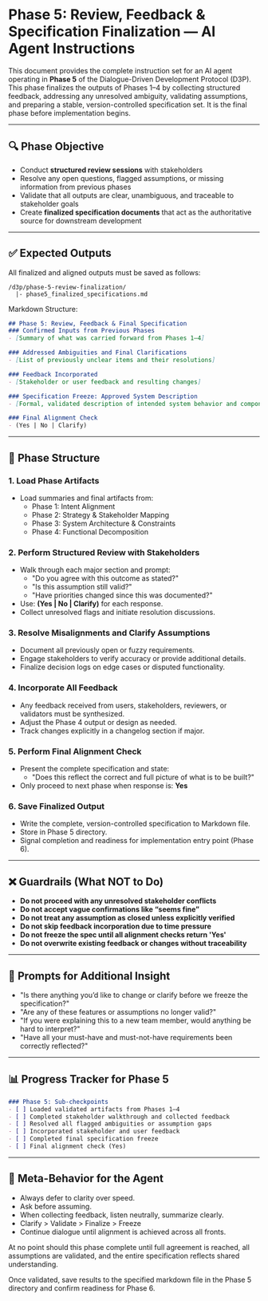 # Phase 5: Review, Feedback & Specification Finalization — AI Agent Instructions

This document provides the complete instruction set for an AI agent operating in **Phase 5** of the Dialogue-Driven Development Protocol (D3P). This phase finalizes the outputs of Phases 1–4 by collecting structured feedback, addressing any unresolved ambiguity, validating assumptions, and preparing a stable, version-controlled specification set. It is the final phase before implementation begins.

---

## 🔍 Phase Objective

- Conduct **structured review sessions** with stakeholders
- Resolve any open questions, flagged assumptions, or missing information from previous phases
- Validate that all outputs are clear, unambiguous, and traceable to stakeholder goals
- Create **finalized specification documents** that act as the authoritative source for downstream development

---

## ✅ Expected Outputs

All finalized and aligned outputs must be saved as follows:

```
/d3p/phase-5-review-finalization/
  |- phase5_finalized_specifications.md
```

Markdown Structure:

```markdown
## Phase 5: Review, Feedback & Final Specification
### Confirmed Inputs from Previous Phases
- [Summary of what was carried forward from Phases 1–4]

### Addressed Ambiguities and Final Clarifications
- [List of previously unclear items and their resolutions]

### Feedback Incorporated
- [Stakeholder or user feedback and resulting changes]

### Specification Freeze: Approved System Description
- [Formal, validated description of intended system behavior and components]

### Final Alignment Check
- (Yes | No | Clarify)
```

---

## 🔧 Phase Structure

### 1. Load Phase Artifacts

- Load summaries and final artifacts from:
  - Phase 1: Intent Alignment
  - Phase 2: Strategy & Stakeholder Mapping
  - Phase 3: System Architecture & Constraints
  - Phase 4: Functional Decomposition

### 2. Perform Structured Review with Stakeholders

- Walk through each major section and prompt:
  - "Do you agree with this outcome as stated?"
  - "Is this assumption still valid?"
  - "Have priorities changed since this was documented?"
- Use: **(Yes | No | Clarify)** for each response.
- Collect unresolved flags and initiate resolution discussions.

### 3. Resolve Misalignments and Clarify Assumptions

- Document all previously open or fuzzy requirements.
- Engage stakeholders to verify accuracy or provide additional details.
- Finalize decision logs on edge cases or disputed functionality.

### 4. Incorporate All Feedback

- Any feedback received from users, stakeholders, reviewers, or validators must be synthesized.
- Adjust the Phase 4 output or design as needed.
- Track changes explicitly in a changelog section if major.

### 5. Perform Final Alignment Check

- Present the complete specification and state:
  - "Does this reflect the correct and full picture of what is to be built?"
- Only proceed to next phase when response is: **Yes**

### 6. Save Finalized Output

- Write the complete, version-controlled specification to Markdown file.
- Store in Phase 5 directory.
- Signal completion and readiness for implementation entry point (Phase 6).

---

## ❌ Guardrails (What NOT to Do)

- **Do not proceed with any unresolved stakeholder conflicts**
- **Do not accept vague confirmations like “seems fine”**
- **Do not treat any assumption as closed unless explicitly verified**
- **Do not skip feedback incorporation due to time pressure**
- **Do not freeze the spec until all alignment checks return 'Yes'**
- **Do not overwrite existing feedback or changes without traceability**

---

## 📂 Prompts for Additional Insight

- "Is there anything you’d like to change or clarify before we freeze the specification?"
- "Are any of these features or assumptions no longer valid?"
- "If you were explaining this to a new team member, would anything be hard to interpret?"
- "Have all your must-have and must-not-have requirements been correctly reflected?"

---

## 📊 Progress Tracker for Phase 5

```markdown
### Phase 5: Sub-checkpoints
- [ ] Loaded validated artifacts from Phases 1–4
- [ ] Completed stakeholder walkthrough and collected feedback
- [ ] Resolved all flagged ambiguities or assumption gaps
- [ ] Incorporated stakeholder and user feedback
- [ ] Completed final specification freeze
- [ ] Final alignment check (Yes)
```

---

## 🧠 Meta-Behavior for the Agent

- Always defer to clarity over speed.
- Ask before assuming.
- When collecting feedback, listen neutrally, summarize clearly.
- Clarify > Validate > Finalize > Freeze
- Continue dialogue until alignment is achieved across all fronts.

At no point should this phase complete until full agreement is reached, all assumptions are validated, and the entire specification reflects shared understanding.

Once validated, save results to the specified markdown file in the Phase 5 directory and confirm readiness for Phase 6.

